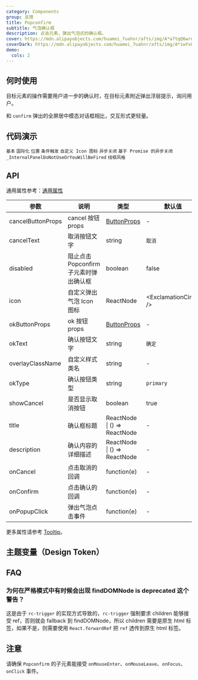 ```yaml
---
category: Components
group: 反馈
title: Popconfirm
subtitle: 气泡确认框
description: 点击元素，弹出气泡式的确认框。
cover: https://mdn.alipayobjects.com/huamei_7uahnr/afts/img/A*a7tqQ6wrdeAAAAAAAAAAAAAADrJ8AQ/original
coverDark: https://mdn.alipayobjects.com/huamei_7uahnr/afts/img/A*iwYsQpeFcB0AAAAAAAAAAAAADrJ8AQ/original
demo:
  cols: 2
---
```


## 何时使用

目标元素的操作需要用户进一步的确认时，在目标元素附近弹出浮层提示，询问用户。

和 `confirm` 弹出的全屏居中模态对话框相比，交互形式更轻量。

## 代码演示

<!-- prettier-ignore -->
<code src="./demo/basic.tsx">基本</code>
<code src="./demo/locale.tsx">国际化</code>
<code src="./demo/placement.tsx">位置</code>
<code src="./demo/dynamic-trigger.tsx">条件触发</code>
<code src="./demo/icon.tsx">自定义 Icon 图标</code>
<code src="./demo/async.tsx">异步关闭</code>
<code src="./demo/promise.tsx">基于 Promise 的异步关闭</code>
<code src="./demo/render-panel.tsx" debug>_InternalPanelDoNotUseOrYouWillBeFired</code>
<code src="./demo/wireframe.tsx" debug>线框风格</code>

## API

通用属性参考：[通用属性](/docs/react/common-props)

| 参数 | 说明 | 类型 | 默认值 | 版本 |
| --- | --- | --- | --- | --- |
| cancelButtonProps | cancel 按钮 props | [ButtonProps](/components/button-cn#api) | - |  |
| cancelText | 取消按钮文字 | string | `取消` |  |
| disabled | 阻止点击 Popconfirm 子元素时弹出确认框 | boolean | false |  |
| icon | 自定义弹出气泡 Icon 图标 | ReactNode | &lt;ExclamationCircle /> |  |
| okButtonProps | ok 按钮 props | [ButtonProps](/components/button-cn#api) | - |  |
| okText | 确认按钮文字 | string | `确定` |  |
| overlayClassName | 自定义样式类名 | string | - |  |
| okType | 确认按钮类型 | string | `primary` |  |
| showCancel | 是否显示取消按钮 | boolean | true | 4.18.0 |
| title | 确认框标题 | ReactNode \| () => ReactNode | - |  |
| description | 确认内容的详细描述 | ReactNode \| () => ReactNode | - | 5.1.0 |
| onCancel | 点击取消的回调 | function(e) | - |  |
| onConfirm | 点击确认的回调 | function(e) | - |  |
| onPopupClick | 弹出气泡点击事件 | function(e) | - | 5.5.0 |

更多属性请参考 [Tooltip](/components/tooltip-cn/#api)。

## 主题变量（Design Token）

<ComponentTokenTable component="Popconfirm"></ComponentTokenTable>

## FAQ

### 为何在严格模式中有时候会出现 findDOMNode is deprecated 这个警告？

这是由于 `rc-trigger` 的实现方式导致的，`rc-trigger` 强制要求 children 能够接受 ref，否则就会 fallback 到 findDOMNode，所以 children 需要是原生 html 标签，如果不是，则需要使用 `React.forwardRef` 把 `ref` 透传到原生 html 标签。

## 注意

请确保 `Popconfirm` 的子元素能接受 `onMouseEnter`、`onMouseLeave`、`onFocus`、`onClick` 事件。
